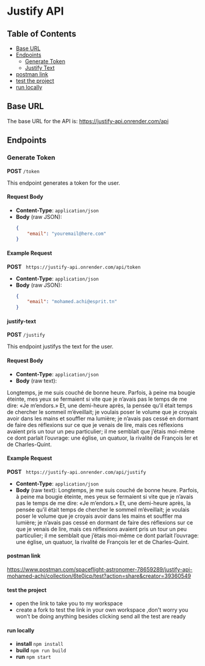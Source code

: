 # Justify API
## Table of Contents

- [Base URL](#base-url)
- [Endpoints](#endpoints)
  - [Generate Token](#generate-token)
  - [Justify Text](#justify-text)
- [postman link](#postman-link)
- [test the project](#test-the-project)
- [run locally](#run-locally)

## Base URL

The base URL for the API is:
https://justify-api.onrender.com/api


## Endpoints

### Generate Token

**POST** `/token`

This endpoint generates a token for the user.

#### Request Body

- **Content-Type**: `application/json`
- **Body** (raw JSON):
  ```json
  {
      "email": "youremail@here.com"
  }
 #### Example Request

**POST** ` https://justify-api.onrender.com/api/token`
- **Content-Type**: `application/json`
- **Body** (raw JSON):
  ```json
  {
      "email": "mohamed.achi@esprit.tn"
  }

#### justify-text

**POST** `/justify`

This endpoint justifys the text for the user.

#### Request Body

- **Content-Type**: `application/json`
- **Body** (raw text):
 
 Longtemps, je me suis couché de bonne heure. Parfois, à peine ma bougie éteinte, mes yeux se fermaient si vite que je n’avais pas le temps de me dire: «Je m’endors.» 
Et, une demi-heure après, la pensée qu’il était temps de chercher le sommeil m’éveillait; je voulais poser le volume que je croyais avoir dans les mains et souffler ma lumière; je n’avais pas cessé en dormant de faire des réflexions sur ce que je venais de lire, mais ces réflexions avaient pris un tour un peu particulier; il me semblait que j’étais moi-même ce dont parlait l’ouvrage: une église, un quatuor, la rivalité de François Ier et de Charles-Quint.


#### Example Request

**POST** ` https://justify-api.onrender.com/api/justify`
- **Content-Type**: `application/json`
- **Body** (raw text):
  Longtemps, je me suis couché de bonne heure. Parfois, à peine ma bougie éteinte, mes yeux se fermaient si vite que je n’avais pas le temps de me dire: «Je m’endors.» 
Et, une demi-heure après, la pensée qu’il était temps de chercher le sommeil m’éveillait; je voulais poser le volume que je croyais avoir dans les mains et souffler ma lumière; je n’avais pas cessé en dormant de faire des réflexions sur ce que je venais de lire, mais ces réflexions avaient pris un tour un peu particulier; il me semblait que j’étais moi-même ce dont parlait l’ouvrage: une église, un quatuor, la rivalité de François Ier et de Charles-Quint.


#### postman link
https://www.postman.com/spaceflight-astronomer-78659289/justify-api-mohamed-achi/collection/6te0icp/test?action=share&creator=39360549

#### test the project
- open the link to take you to my workspace
- create a fork to test the link in your own workspace ,don't worry you won't be doing anything besides clicking send all the test are ready
#### run locally
- **install** `npm install`
- **build** `npm run build`
- **run** `npm start`
